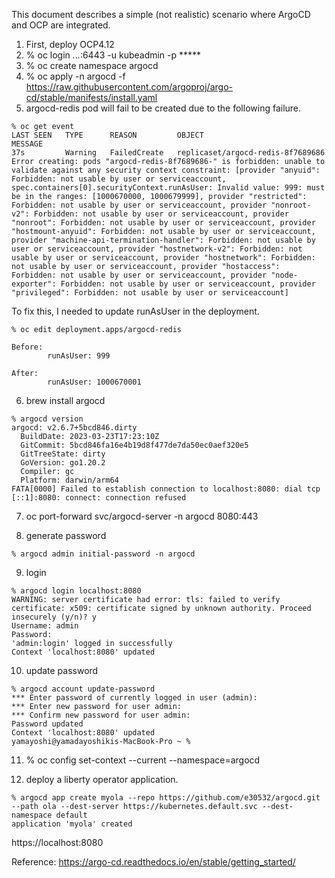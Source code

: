 This document describes a simple (not realistic) scenario where ArgoCD and OCP are integrated. 

1. First, deploy OCP4.12
2. % oc login *.*.*.*:6443 -u kubeadmin -p *****
3. % oc create namespace argocd
4. % oc apply -n argocd -f https://raw.githubusercontent.com/argoproj/argo-cd/stable/manifests/install.yaml
5. argocd-redis pod will fail to be created due to the following failure.
```
% oc get event
LAST SEEN   TYPE      REASON         OBJECT                              MESSAGE
37s         Warning   FailedCreate   replicaset/argocd-redis-8f7689686   Error creating: pods "argocd-redis-8f7689686-" is forbidden: unable to validate against any security context constraint: [provider "anyuid": Forbidden: not usable by user or serviceaccount, spec.containers[0].securityContext.runAsUser: Invalid value: 999: must be in the ranges: [1000670000, 1000679999], provider "restricted": Forbidden: not usable by user or serviceaccount, provider "nonroot-v2": Forbidden: not usable by user or serviceaccount, provider "nonroot": Forbidden: not usable by user or serviceaccount, provider "hostmount-anyuid": Forbidden: not usable by user or serviceaccount, provider "machine-api-termination-handler": Forbidden: not usable by user or serviceaccount, provider "hostnetwork-v2": Forbidden: not usable by user or serviceaccount, provider "hostnetwork": Forbidden: not usable by user or serviceaccount, provider "hostaccess": Forbidden: not usable by user or serviceaccount, provider "node-exporter": Forbidden: not usable by user or serviceaccount, provider "privileged": Forbidden: not usable by user or serviceaccount]
```
To fix this, I needed to update runAsUser in the deployment.
```
% oc edit deployment.apps/argocd-redis

Before:
        runAsUser: 999

After:
        runAsUser: 1000670001
```

6. brew install argocd
```
% argocd version
argocd: v2.6.7+5bcd846.dirty
  BuildDate: 2023-03-23T17:23:10Z
  GitCommit: 5bcd846fa16e4b19d8f477de7da50ec0aef320e5
  GitTreeState: dirty
  GoVersion: go1.20.2
  Compiler: gc
  Platform: darwin/arm64
FATA[0000] Failed to establish connection to localhost:8080: dial tcp [::1]:8080: connect: connection refused 
```

7. oc port-forward svc/argocd-server -n argocd 8080:443

8. generate password
```
% argocd admin initial-password -n argocd
```

9. login
```
% argocd login localhost:8080
WARNING: server certificate had error: tls: failed to verify certificate: x509: certificate signed by unknown authority. Proceed insecurely (y/n)? y
Username: admin
Password: 
'admin:login' logged in successfully
Context 'localhost:8080' updated
```

10. update password
```
% argocd account update-password
*** Enter password of currently logged in user (admin): 
*** Enter new password for user admin: 
*** Confirm new password for user admin: 
Password updated
Context 'localhost:8080' updated
yamayoshi@yamadayoshikis-MacBook-Pro ~ %
```

11. % oc config set-context --current --namespace=argocd

12. deploy a liberty operator application.
```
% argocd app create myola --repo https://github.com/e30532/argocd.git --path ola --dest-server https://kubernetes.default.svc --dest-namespace default
application 'myola' created
```

https://localhost:8080



Reference:
https://argo-cd.readthedocs.io/en/stable/getting_started/
